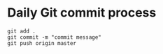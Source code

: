 

# Daily Git commit process

```
git add .
git commit -m "commit message"
git push origin master
```